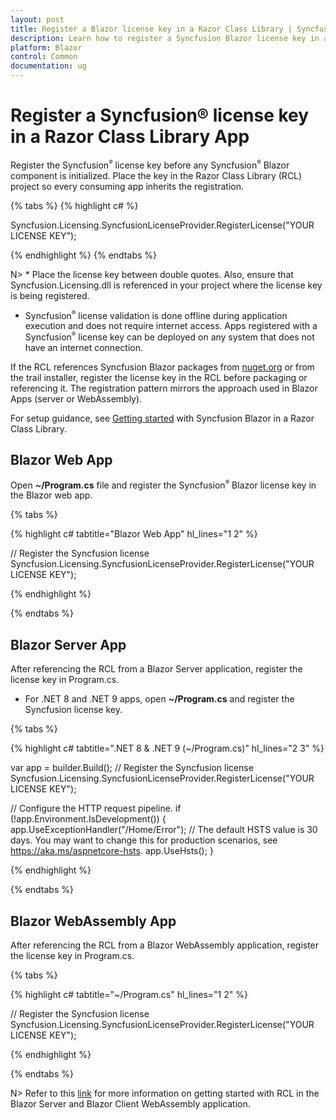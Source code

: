 ```yaml
---
layout: post
title: Register a Blazor license key in a Razor Class Library | Syncfusion
description: Learn how to register a Syncfusion Blazor license key in a Razor Class Library when using NuGet packages or evaluation builds. Explore to more details.
platform: Blazor
control: Common
documentation: ug
---
```


# Register a Syncfusion® license key in a Razor Class Library App

Register the Syncfusion<sup style="font-size:70%">&reg;</sup> license key before any Syncfusion<sup style="font-size:70%">&reg;</sup> Blazor component is initialized. Place the key in the Razor Class Library (RCL) project so every consuming app inherits the registration.

{% tabs %}
{% highlight c# %}

Syncfusion.Licensing.SyncfusionLicenseProvider.RegisterLicense("YOUR LICENSE KEY");

{% endhighlight %}
{% endtabs %}

N> * Place the license key between double quotes.  Also, ensure that Syncfusion.Licensing.dll is referenced in your project where the license key is being registered.
* Syncfusion<sup style="font-size:70%">&reg;</sup> license validation is done offline during application execution and does not require internet access.  Apps registered with a Syncfusion<sup style="font-size:70%">&reg;</sup> license key can be deployed on any system that does not have an internet connection.

If the RCL references Syncfusion Blazor packages from [nuget.org](https://www.nuget.org/packages?q=syncfusion) or from the trail installer, register the license key in the RCL before packaging or referencing it. The registration pattern mirrors the approach used in Blazor Apps (server or WebAssembly).

For setup guidance, see [Getting started](https://blazor.syncfusion.com/documentation/getting-started/razor-class-library) with Syncfusion Blazor in a Razor Class Library.

## Blazor Web App

Open **~/Program.cs** file and register the Syncfusion<sup style="font-size:70%">&reg;</sup> Blazor license key in the Blazor web app.

{% tabs %}

{% highlight c# tabtitle="Blazor Web App" hl_lines="1 2" %}

// Register the Syncfusion license
Syncfusion.Licensing.SyncfusionLicenseProvider.RegisterLicense("YOUR LICENSE KEY");

{% endhighlight %}

{% endtabs %}

## Blazor Server App

After referencing the RCL from a Blazor Server application, register the license key in Program.cs.

* For .NET 8 and .NET 9 apps, open **~/Program.cs** and register the Syncfusion license key.

{% tabs %}

{% highlight c# tabtitle=".NET 8 & .NET 9 (~/Program.cs)" hl_lines="2 3" %}

var app = builder.Build();
// Register the Syncfusion license
Syncfusion.Licensing.SyncfusionLicenseProvider.RegisterLicense("YOUR LICENSE KEY");

// Configure the HTTP request pipeline.
if (!app.Environment.IsDevelopment())
{
    app.UseExceptionHandler("/Home/Error");
    // The default HSTS value is 30 days. You may want to change this for production scenarios, see https://aka.ms/aspnetcore-hsts.
    app.UseHsts();
}

{% endhighlight %}

{% endtabs %}

## Blazor WebAssembly App

After referencing the RCL from a Blazor WebAssembly application, register the license key in Program.cs.

{% tabs %}

{% highlight c# tabtitle="~/Program.cs" hl_lines="1 2" %}

// Register the Syncfusion license
Syncfusion.Licensing.SyncfusionLicenseProvider.RegisterLicense("YOUR LICENSE KEY");

{% endhighlight %}

{% endtabs %}

N> Refer to this [link](https://blazor.syncfusion.com/documentation/getting-started/razor-class-library) for more information on getting started with RCL in the Blazor Server and Blazor Client WebAssembly application.